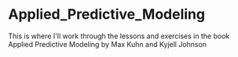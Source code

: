 # Applied_Predictive_Modeling
This is where I'll work through the lessons and exercises in the book Applied Predictive Modeling by Max Kuhn and Kyjell Johnson
